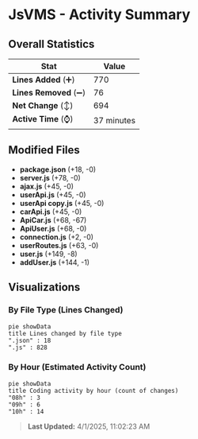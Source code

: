 # JsVMS - Activity Summary 

## Overall Statistics

| Stat                   | Value                                                             |
| ---------------------- | ----------------------------------------------------------------- |
| **Lines Added** (➕)   | 770                                          |
| **Lines Removed** (➖) | 76                                        |
| **Net Change** (↕)    | 694                |
| **Active Time** (⌚)   | 37 minutes |


## Modified Files
- **package.json** (+18, -0)
- **server.js** (+78, -0)
- **ajax.js** (+45, -0)
- **userApi.js** (+45, -0)
- **userApi copy.js** (+45, -0)
- **carApi.js** (+45, -0)
- **ApiCar.js** (+68, -67)
- **ApiUser.js** (+68, -0)
- **connection.js** (+2, -0)
- **userRoutes.js** (+63, -0)
- **user.js** (+149, -8)
- **addUser.js** (+144, -1)

## Visualizations

### By File Type (Lines Changed)

```mermaid
pie showData
title Lines changed by file type
".json" : 18
".js" : 828
```

### By Hour (Estimated Activity Count)

```mermaid
pie showData
title Coding activity by hour (count of changes)
"08h" : 3
"09h" : 6
"10h" : 14
```


> **Last Updated:** 4/1/2025, 11:02:23 AM
